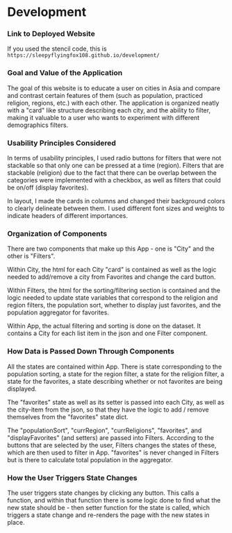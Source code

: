 # Development

### Link to Deployed Website
If you used the stencil code, this is `https://sleepyflyingfox108.github.io/development/`

### Goal and Value of the Application
The goal of this website is to educate a user on cities in Asia and compare and contrast
certain features of them (such as population, practiced religion, regions, etc.) with each
other.
The application is organized neatly with a "card" like structure describing each city,
and the ability to filter, making it valuable to a user who wants to experiment with
different demographics filters.

### Usability Principles Considered
In terms of usability principles, I used radio buttons for filters that were not stackable
so that only one can be pressed at a time (region). Filters that are stackable (religion)
due to the fact that there can be overlap between the categories were implemented with a
checkbox, as well as filters that could be on/off (display favorites).

In layout, I made the cards in columns and changed their background colors to clearly
delineate between them. I used different font sizes and weights to indicate headers of
different importances.

### Organization of Components
There are two components that make up this App - one is "City" and the other is "Filters".

Within City, the html for each City "card" is contained as well as the logic needed to
add/remove a city from Favorites and change the card button.

Within Filters, the html for the sorting/filtering section is contained and the logic needed to
update state variables that correspond to the religion and region filters, the population
sort, whether to display just favorites, and the population aggregator for favorites. 

Within App, the actual filtering and sorting is done on the dataset. It contains a City
for each list item in the json and one Filter component.

### How Data is Passed Down Through Components
All the states are contained within App. There is state corresponding to the population sorting,
a state for the region filter, a state for the religion filter, a state for the favorites, a
state describing whether or not favorites are being displayed.

The "favorites" state as well as its setter is passed into each City, as well as the city-item from
the json, so that they have the logic to add / remove themselves from the "favorites" state dict.

The "populationSort", "currRegion", "currReligions", "favorites", and "displayFavorites" (and setters) are
passed into Filters. According to the buttons that are selected by the user, Filters changes the
states of these, which are then used to filter in App. "favorites" is never changed in Filters but
is there to calculate total population in the aggregator.

### How the User Triggers State Changes
The user triggers state changes by clicking any button. This calls a function, and within that function
there is some logic done to find what the new state should be - then setter function for the state is called,
which triggers a state change and re-renders the page with the new states in place.



